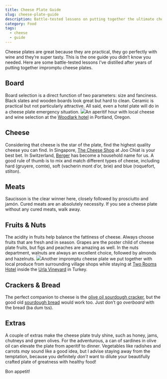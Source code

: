 ```yaml
---
title: Cheese Plate Guide
slug: cheese-plate-guide
description: Battle-tested lessons on putting together the ultimate cheese plates.
category: Food
tags:
  - cheese
  - guide
---
```


Cheese plates are great because they are practical, they go perfectly with wine and they’re super tasty. This is the one guide you didn’t know you needed. Here are some battle-tested lessons I’ve distilled after years of putting together impromptu cheese plates.

## Board

Board selection is a direct function of two parameters: size and fanciness. Black slates and wooden boards look great but hard to clean. Ceramic is practical but not particularly attractive. All said, even a hotel plate will do in a cheese plate emergency situation.
![](__GHOST_URL__/content/images/2020/12/IMG_3269.jpeg)An aperitif hour with local cheese and wine selection at the [Woodlark hotel](https://woodlarkhotel.com/) in Portland, Oregon.

## Cheese

Considering that cheese is the star of the plate, find the highest quality cheese you can find. In Singapore, [The Cheese Shop](https://www.cheeseshop.sg/) at Joo Chiat is your best bet. In Switzerland, [Berger](https://berger-fromages.ch/) has become a household name for us. A good rule of thumb is to mix and match different types of cheese, including hard (gruyere, comte), soft (vacherin mont d’or, brie) and blue (roquefort, stilton).

## Meats

Saucisson is the clear winner here, closely followed by prosciutto and jamón. Cured meats are an absolutely necessity. If you see a cheese plate without any cured meats, walk away.

## Fruits & Nuts

The acidity in fruits help balance the fattiness of cheese. Always choose fruits that are fresh and in season. Grapes are the poster child of cheese plate fruits, but figs and peaches are amazing as well. In the nuts department, walnuts are always an excellent choice, followed by almonds and hazelnuts.
![](__GHOST_URL__/content/images/2020/12/B10CEBC7-1CC7-4F65-A505-EEAE1E75892A.jpeg)Another impromptu cheese plate we put together with local produce from surrounding village shops while staying at [Two Rooms Hotel](http://www.2roomshotel.com/) inside the [Urla Vineyard](http://www.urlasarapcilik.com.tr/en-US) in Turkey.

## Crackers & Bread

The perfect companion to cheese is the [olive oil sourdough cracker](__GHOST_URL__/sourdough-discard-olive-oil-crackers/), but the good old [sourdough bread](__GHOST_URL__/sourdough-bread-guide/) would work too. Just don’t go _overboard_ with the bread (ba dum tss).

## Extras

A couple of extras make the cheese plate truly shine, such as honey, jams, chutneys and green olives. For the adventurous, a can of sardines in olive oil can elevate the plate from aperitif to dinner. Vegetables like radishes and carrots _may_ sound like a good idea, but I advise staying away from the temptation, because you definitely _don’t_ want to dilute your beautifully crafted plate of greatness with healthy food!

Bon appetit!
